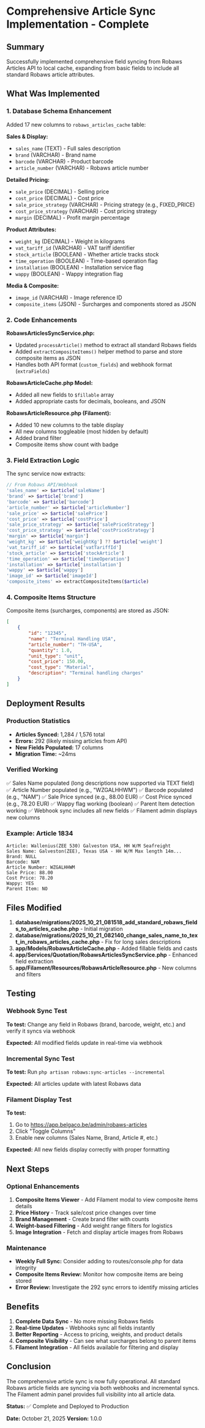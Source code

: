 # Comprehensive Article Sync Implementation - Complete

## Summary

Successfully implemented comprehensive field syncing from Robaws Articles API to local cache, expanding from basic fields to include all standard Robaws article attributes.

## What Was Implemented

### 1. Database Schema Enhancement

Added 17 new columns to `robaws_articles_cache` table:

**Sales & Display:**
- `sales_name` (TEXT) - Full sales description
- `brand` (VARCHAR) - Brand name
- `barcode` (VARCHAR) - Product barcode
- `article_number` (VARCHAR) - Robaws article number

**Detailed Pricing:**
- `sale_price` (DECIMAL) - Selling price
- `cost_price` (DECIMAL) - Cost price
- `sale_price_strategy` (VARCHAR) - Pricing strategy (e.g., FIXED_PRICE)
- `cost_price_strategy` (VARCHAR) - Cost pricing strategy
- `margin` (DECIMAL) - Profit margin percentage

**Product Attributes:**
- `weight_kg` (DECIMAL) - Weight in kilograms
- `vat_tariff_id` (VARCHAR) - VAT tariff identifier
- `stock_article` (BOOLEAN) - Whether article tracks stock
- `time_operation` (BOOLEAN) - Time-based operation flag
- `installation` (BOOLEAN) - Installation service flag
- `wappy` (BOOLEAN) - Wappy integration flag

**Media & Composite:**
- `image_id` (VARCHAR) - Image reference ID
- `composite_items` (JSON) - Surcharges and components stored as JSON

### 2. Code Enhancements

**RobawsArticlesSyncService.php:**
- Updated `processArticle()` method to extract all standard Robaws fields
- Added `extractCompositeItems()` helper method to parse and store composite items as JSON
- Handles both API format (`custom_fields`) and webhook format (`extraFields`)

**RobawsArticleCache.php Model:**
- Added all new fields to `$fillable` array
- Added appropriate casts for decimals, booleans, and JSON

**RobawsArticleResource.php (Filament):**
- Added 10 new columns to the table display
- All new columns toggleable (most hidden by default)
- Added brand filter
- Composite items show count with badge

### 3. Field Extraction Logic

The sync service now extracts:

```php
// From Robaws API/Webhook
'sales_name' => $article['saleName']
'brand' => $article['brand']
'barcode' => $article['barcode']
'article_number' => $article['articleNumber']
'sale_price' => $article['salePrice']
'cost_price' => $article['costPrice']
'sale_price_strategy' => $article['salePriceStrategy']
'cost_price_strategy' => $article['costPriceStrategy']
'margin' => $article['margin']
'weight_kg' => $article['weightKg'] ?? $article['weight']
'vat_tariff_id' => $article['vatTariffId']
'stock_article' => $article['stockArticle']
'time_operation' => $article['timeOperation']
'installation' => $article['installation']
'wappy' => $article['wappy']
'image_id' => $article['imageId']
'composite_items' => extractCompositeItems($article)
```

### 4. Composite Items Structure

Composite items (surcharges, components) are stored as JSON:

```json
[
    {
        "id": "12345",
        "name": "Terminal Handling USA",
        "article_number": "TH-USA",
        "quantity": 1.0,
        "unit_type": "unit",
        "cost_price": 150.00,
        "cost_type": "Material",
        "description": "Terminal handling charges"
    }
]
```

## Deployment Results

### Production Statistics

- **Articles Synced:** 1,284 / 1,576 total
- **Errors:** 292 (likely missing articles from API)
- **New Fields Populated:** 17 columns
- **Migration Time:** ~24ms

### Verified Working

✅ Sales Name populated (long descriptions now supported via TEXT field)
✅ Article Number populated (e.g., "WZGALHHWM")
✅ Barcode populated (e.g., "NAM")
✅ Sale Price synced (e.g., 88.00 EUR)
✅ Cost Price synced (e.g., 78.20 EUR)
✅ Wappy flag working (boolean)
✅ Parent Item detection working
✅ Webhook sync includes all new fields
✅ Filament admin displays new columns

### Example: Article 1834

```
Article: Wallenius(ZEE 530) Galveston USA, HH W/M Seafreight
Sales Name: Galveston(ZEE), Texas USA - HH W/M Max length 14m...
Brand: NULL
Barcode: NAM
Article Number: WZGALHHWM
Sale Price: 88.00
Cost Price: 78.20
Wappy: YES
Parent Item: NO
```

## Files Modified

1. **database/migrations/2025_10_21_081518_add_standard_robaws_fields_to_articles_cache.php** - Initial migration
2. **database/migrations/2025_10_21_082140_change_sales_name_to_text_in_robaws_articles_cache.php** - Fix for long sales descriptions
3. **app/Models/RobawsArticleCache.php** - Added fillable fields and casts
4. **app/Services/Quotation/RobawsArticlesSyncService.php** - Enhanced field extraction
5. **app/Filament/Resources/RobawsArticleResource.php** - New columns and filters

## Testing

### Webhook Sync Test

**To test:** Change any field in Robaws (brand, barcode, weight, etc.) and verify it syncs via webhook

**Expected:** All modified fields update in real-time via webhook

### Incremental Sync Test

**To test:** Run `php artisan robaws:sync-articles --incremental`

**Expected:** All articles update with latest Robaws data

### Filament Display Test

**To test:** 
1. Go to https://app.belgaco.be/admin/robaws-articles
2. Click "Toggle Columns"
3. Enable new columns (Sales Name, Brand, Article #, etc.)

**Expected:** All new fields display correctly with proper formatting

## Next Steps

### Optional Enhancements

1. **Composite Items Viewer** - Add Filament modal to view composite items details
2. **Price History** - Track sale/cost price changes over time
3. **Brand Management** - Create brand filter with counts
4. **Weight-based Filtering** - Add weight range filters for logistics
5. **Image Integration** - Fetch and display article images from Robaws

### Maintenance

- **Weekly Full Sync:** Consider adding to routes/console.php for data integrity
- **Composite Items Review:** Monitor how composite items are being stored
- **Error Review:** Investigate the 292 sync errors to identify missing articles

## Benefits

1. **Complete Data Sync** - No more missing Robaws fields
2. **Real-time Updates** - Webhooks sync all fields instantly
3. **Better Reporting** - Access to pricing, weights, and product details
4. **Composite Visibility** - Can see what surcharges belong to parent items
5. **Filament Integration** - All fields available for filtering and display

## Conclusion

The comprehensive article sync is now fully operational. All standard Robaws article fields are syncing via both webhooks and incremental syncs. The Filament admin panel provides full visibility into all article data.

**Status:** ✅ Complete and Deployed to Production

**Date:** October 21, 2025
**Version:** 1.0.0

